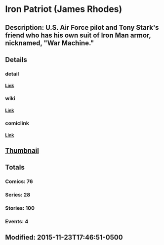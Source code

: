 # Iron Patriot (James Rhodes)
## Description: U.S. Air Force pilot and Tony Stark's friend who has his own suit of Iron Man armor, nicknamed, "War Machine."
## Details
### detail
#### [Link](http://marvel.com/comics/characters/1009538/iron_patriot_james_rhodes?utm_campaign=apiRef&utm_source=d8455188da2836f893171a8a63981172)
### wiki
#### [Link](http://marvel.com/universe/War_Machine_(James_Rhodes)?utm_campaign=apiRef&utm_source=d8455188da2836f893171a8a63981172)
### comiclink
#### [Link](http://marvel.com/comics/characters/1009538/iron_patriot_james_rhodes?utm_campaign=apiRef&utm_source=d8455188da2836f893171a8a63981172)
## [Thumbnail](http://i.annihil.us/u/prod/marvel/i/mg/6/70/526035f38cd5d.jpg)
## Totals
### Comics: 76
### Series: 28
### Stories: 100
### Events: 4
## Modified: 2015-11-23T17:46:51-0500